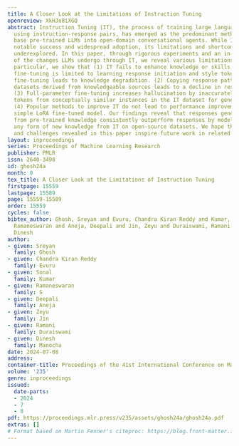 ```yaml
---
title: A Closer Look at the Limitations of Instruction Tuning
openreview: XkHJo8iXGQ
abstract: Instruction Tuning (IT), the process of training large language models (LLMs)
  using instruction-response pairs, has emerged as the predominant method for transforming
  base pre-trained LLMs into open-domain conversational agents. While IT has achieved
  notable success and widespread adoption, its limitations and shortcomings remain
  underexplored. In this paper, through rigorous experiments and an in-depth analysis
  of the changes LLMs undergo through IT, we reveal various limitations of IT. In
  particular, we show that (1) IT fails to enhance knowledge or skills in LLMs. LoRA
  fine-tuning is limited to learning response initiation and style tokens, and full-parameter
  fine-tuning leads to knowledge degradation. (2) Copying response patterns from IT
  datasets derived from knowledgeable sources leads to a decline in response quality.
  (3) Full-parameter fine-tuning increases hallucination by inaccurately borrowing
  tokens from conceptually similar instances in the IT dataset for generating responses.
  (4) Popular methods to improve IT do not lead to performance improvements over a
  simple LoRA fine-tuned model. Our findings reveal that responses generated solely
  from pre-trained knowledge consistently outperform responses by models that learn
  any form of new knowledge from IT on open-source datasets. We hope the insights
  and challenges revealed in this paper inspire future work in related directions.
layout: inproceedings
series: Proceedings of Machine Learning Research
publisher: PMLR
issn: 2640-3498
id: ghosh24a
month: 0
tex_title: A Closer Look at the Limitations of Instruction Tuning
firstpage: 15559
lastpage: 15589
page: 15559-15589
order: 15559
cycles: false
bibtex_author: Ghosh, Sreyan and Evuru, Chandra Kiran Reddy and Kumar, Sonal and S,
  Ramaneswaran and Aneja, Deepali and Jin, Zeyu and Duraiswami, Ramani and Manocha,
  Dinesh
author:
- given: Sreyan
  family: Ghosh
- given: Chandra Kiran Reddy
  family: Evuru
- given: Sonal
  family: Kumar
- given: Ramaneswaran
  family: S
- given: Deepali
  family: Aneja
- given: Zeyu
  family: Jin
- given: Ramani
  family: Duraiswami
- given: Dinesh
  family: Manocha
date: 2024-07-08
address:
container-title: Proceedings of the 41st International Conference on Machine Learning
volume: '235'
genre: inproceedings
issued:
  date-parts:
  - 2024
  - 7
  - 8
pdf: https://proceedings.mlr.press/v235/assets/ghosh24a/ghosh24a.pdf
extras: []
# Format based on Martin Fenner's citeproc: https://blog.front-matter.io/posts/citeproc-yaml-for-bibliographies/
---
```

